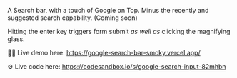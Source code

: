 A Search bar, with a touch of Google on Top. Minus the recently and suggested search capability. (Coming soon)

Hitting the enter key triggers form submit _as well as_ clicking the magnifying glass.

🧑‍💻 Live demo here: https://google-search-bar-smoky.vercel.app/

⚙️ Live code here: https://codesandbox.io/s/google-search-input-82mhbn
